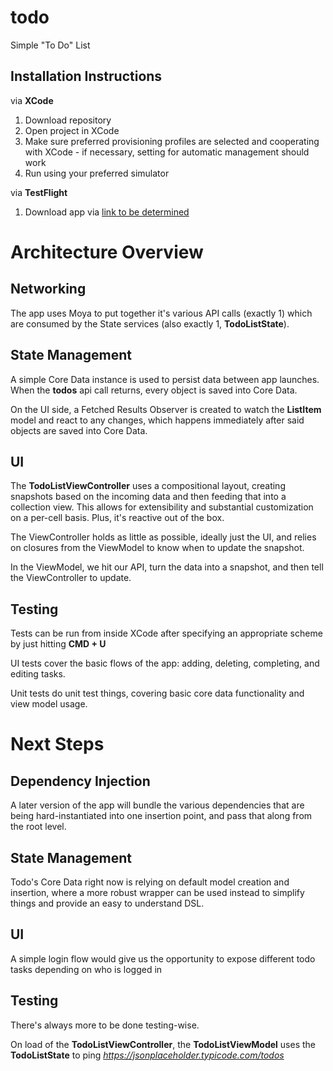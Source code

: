 # todo
Simple "To Do" List

## Installation Instructions
via **XCode**
1. Download repository
2. Open project in XCode
3. Make sure preferred provisioning profiles are selected and cooperating with XCode - if necessary, setting for automatic management should work
4. Run using your preferred simulator

via **TestFlight**
1. Download app via [link to be determined](https://www.google.com)

# Architecture Overview
## Networking
The app uses Moya to put together it's various API calls (exactly 1) which are consumed by the State services (also exactly 1, **TodoListState**).

## State Management
A simple Core Data instance is used to persist data between app launches.  When the **todos** api call returns, every object is saved into Core Data.

On the UI side, a Fetched Results Observer is created to watch the **ListItem** model and react to any changes, which happens immediately after said objects are saved into Core Data.

## UI
The **TodoListViewController** uses a compositional layout, creating snapshots based on the incoming data and then feeding that into a collection view.  This allows for extensibility
and substantial customization on a per-cell basis.  Plus, it's reactive out of the box.

The ViewController holds as little as possible, ideally just the UI, and relies on closures from the ViewModel to know when to update the snapshot.

In the ViewModel, we hit our API, turn the data into a snapshot, and then tell the ViewController to update.

## Testing
Tests can be run from inside XCode after specifying an appropriate scheme by just hitting **CMD + U**

UI tests cover the basic flows of the app: adding, deleting, completing, and editing tasks.

Unit tests do unit test things, covering basic core data functionality and view model usage.

# Next Steps
## Dependency Injection
A later version of the app will bundle the various dependencies that are being hard-instantiated into one insertion point, and pass that along from the root level.

## State Management
Todo's Core Data right now is relying on default model creation and insertion, where a more robust wrapper can be used instead to simplify things and provide an 
easy to understand DSL.

## UI
A simple login flow would give us the opportunity to expose different todo tasks depending on who is logged in

## Testing
There's always more to be done testing-wise.






On load of the **TodoListViewController**, the **TodoListViewModel** uses the **TodoListState** to ping *https://jsonplaceholder.typicode.com/todos*